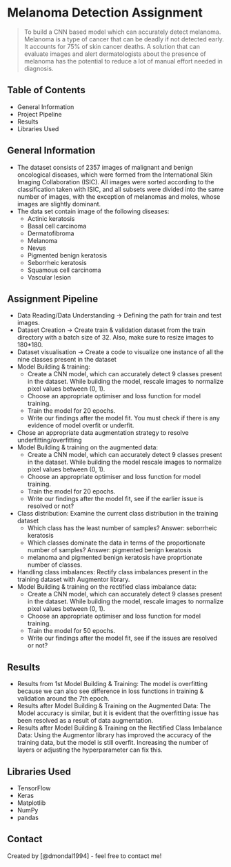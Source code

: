 # Melanoma Detection Assignment 
> To build a CNN based model which can accurately detect melanoma. Melanoma is a type of cancer that can be deadly if not detected early. It accounts for 75% of skin cancer deaths. A solution that can evaluate images and alert dermatologists about the presence of melanoma has the potential to reduce a lot of manual effort needed in diagnosis.


## Table of Contents
* General Information
* Project Pipeline
* Results
* Libraries Used


## General Information
- The dataset consists of 2357 images of malignant and benign oncological diseases, which were formed from the International Skin Imaging Collaboration (ISIC). All images were sorted according to the classification taken with ISIC, and all subsets were divided into the same number of images, with the exception of melanomas and moles, whose images are slightly dominant. 
- The data set contain image of the following diseases:
  - Actinic keratosis
  - Basal cell carcinoma
  - Dermatofibroma
  - Melanoma
  - Nevus
  - Pigmented benign keratosis
  - Seborrheic keratosis
  - Squamous cell carcinoma
  - Vascular lesion


## Assignment Pipeline
* Data Reading/Data Understanding → Defining the path for train and test images. 
* Dataset Creation → Create train & validation dataset from the train directory with a batch size of 32. Also, make sure to resize images to 180*180.
* Dataset visualisation → Create a code to visualize one instance of all the nine classes present in the dataset 
* Model Building & training: 
  - Create a CNN model, which can accurately detect 9 classes present in the dataset. While building the model, rescale images to normalize pixel values between (0, 1).
  - Choose an appropriate optimiser and loss function for model training.
  - Train the model for 20 epochs.
  - Write our findings after the model fit. You must check if there is any evidence of model overfit or underfit.
* Chose an appropriate data augmentation strategy to resolve underfitting/overfitting 
* Model Building & training on the augmented data:
  - Create a CNN model, which can accurately detect 9 classes present in the dataset. While building the model rescale images to normalize pixel values between (0, 1).
  - Choose an appropriate optimiser and loss function for model training.
  - Train the model for 20 epochs.
  - Write our findings after the model fit, see if the earlier issue is resolved or not?
* Class distribution: Examine the current class distribution in the training dataset 
  - Which class has the least number of samples? Answer: seborrheic keratosis
  - Which classes dominate the data in terms of the proportionate number of samples? Answer: pigmented benign keratosis
  - melanoma and pigmented benign keratosis have proprtionate number of classes.
* Handling class imbalances: Rectify class imbalances present in the training dataset with Augmentor library.
* Model Building & training on the rectified class imbalance data:
  - Create a CNN model, which can accurately detect 9 classes present in the dataset. While building the model, rescale images to normalize pixel values between (0, 1).
  - Choose an appropriate optimiser and loss function for model training.
  - Train the model for 50 epochs.
  - Write our findings after the model fit, see if the issues are resolved or not?

## Results
- Results from 1st Model Building & Training: The model is overfitting because we can also see difference in loss functions in training & validation around the 7th epoch.
- Results after Model Building & Training on the Augmented Data: The Model accuracy is similar, but it is evident that the overfitting issue has been resolved as a result of data augmentation.
- Results after Model Building & Training on the Rectified Class Imbalance Data: Using the Augmentor library has improved the accuracy of the training data, but the model is still overfit. Increasing the number of layers or adjusting the hyperparameter can fix this.


## Libraries Used
- TensorFlow
- Keras
- Matplotlib
- NumPy
- pandas


## Contact
Created by [@dmondal1994] - feel free to contact me!


<!-- Optional -->
<!-- ## License -->
<!-- This project is open source and available under the [... License](). -->

<!-- You don't have to include all sections - just the one's relevant to your project -->
